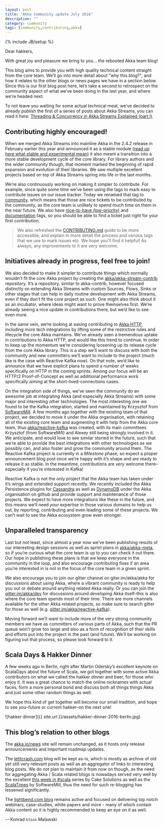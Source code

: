 ```yaml
---
layout: post
title: "Akka Community update July 2016"
description: ""
category: community
tags: [community,contributing,akka]
---
```

{% include JB/setup %}

Dear hakkers,

With great joy and pleasure we bring to you... the rebooted Akka team blog! 

This blog aims to provide you with high quality technical content straight from the core team. We’ll go into more detail about "why this blog?", and how it relates to the other blogs or news pages we have in a section below. Since this is our first blog post here, let’s take a second to retrospect on the community aspect of what we’ve been doing in the last year, and where we’re headed next.

To not leave you waiting for some actual technical meat, we’ve decided to already publish the first of a series of posts about Akka Streams, you can read it here: [Threading & Concurrency in Akka Streams Explained (part I)](http://blog.akka.io/streams/2016/07/05/threading-and-concurrency-in-akka-streams-explained).

## Contributing highly encouraged!

When we merged Akka Streams into mainline Akka in the 2.4.2 release in February earlier this year and announced it as a stable module ([read up here what stable and experimental mean](http://doc.akka.io/docs/akka/2.4/common/binary-compatibility-rules.html)) it also meant a transition into a more stable development cycle of the core library. For library authors and the wider community though, that moment marked the beginning of rapid expansion and evolution of their libraries. We saw multiple excellent projects based on top of Akka Streams spring into life in the last months.

We’re also continuously working on making it simpler to contribute. For example, since quite some time we’ve been using the tags to mark easy to contribute issues on our issue tracker. Today we renamed that tag to [community](https://github.com/akka/akka/labels/community), which means that those are nice tickets to be contributed by the community, as the core team is unlikely to spend much time on them in the near future. We also have [nice-to-have (low-priority)](https://github.com/akka/akka/issues?utf8=%E2%9C%93&q=is%3Aopen%20is%3Aissue%20label%3A%22nice-to-have%20(low-prio)%22%20) and [documentation](https://github.com/akka/akka/issues?q=is%3Aopen+is%3Aissue+label%3At%3Adocs) tags, so you should be able to find a ticket just right for your first contribution.

> We also refreshed the [CONTRIBUTING.md](https://github.com/akka/akka/blob/master/CONTRIBUTING.md) guide to be more accessible, and explain in more detail the process and various tags that we use to mark issues etc. We hope you'll find it helpful! As always, any improvements to it are very welcome.

## Initiatives already in progress, feel free to join!

We also decided to make it simpler to contribute things which normally wouldn’t fit the core Akka project by creating the [akka/akka-stream-contrib](https://github.com/akka/akka-stream-contrib) repository. It’s a repository, similar to akka-contrib, however focused distinctly on extending Akka Streams with custom  Sources, Flows, Sinks or other stages that can help in daily routine development with Akka Streams, even if they don’t fit the core project as such. One might also think about it as an incubator, where ideas might want to prove themselves first. We’re already seeing a nice update in contributions there, but we’d like to see even more.

In the same vein, we’re looking at easing contributing to [Akka HTTP](https://github.com/akka/akka/issues?q=is%3Aopen+is%3Aissue+label%3At%3Ahttp), including more tech integrations by lifting some of the restrictive rules and lifecycle the core Akka maintains. We’ve already seen a tremendous uptake in contributions to Akka HTTP, and would like this trend to continue. In order to keep up the momentum we’re considering loosening up its release cycle from the core Akka library. This is a step we’ll want to discuss with both the community and new committers we’ll want to include to the project (much like is the case with Reactive Kafka now). On that note, we’d like to announce that we have explicit plans to spend a number of weeks specifically on HTTP in the coming sprints. Among our focus will be an HTTP/2 Proof-of-Concept as well as additional performance work specifically aiming at the short-lived-connections cases.

On the integration side of things, we’ve seen the community do an awesome job at integrating Akka (and especially Akka Streams) with some major and interesting other technologies. The most interesting one we found to be the Kafka integration, started and maintained by Krzysztof from [SoftwareMill](https://softwaremill.com/). A few months ago together with the existing team of that project, we decided to move it under the Akka organisation, with retaining all of the existing core team and augmenting it with help from the Akka core team, thus [akka/reactive-kafka](https://github.com/akka/reactive-kafka) was created, with its main committees Krzysztof (from SoftwareMill) and Alexey still being strongly involved in it. We anticipate, and would love to see similar storied in the future, such that we’re able to provide the best integrations with other technologies as we possibly can, and also foster and grow the community around them. The Reactive Kafka project is currently in a *Milestone* phase, so expect a proper announcement blog post once we’re happy with it’s shape and are ready to release it as stable. In the meantime, contributions are *very* welcome there–especially if you’re interested in Kafka!

Reactive Kafka is not the only project that the Akka team has taken under it’s wings and extended support recently. We recently included the Akka Persistence plugins for [Cassandra](https://github.com/akka/akka-persistence-cassandra) as well as [DynamoDB](https://github.com/akka/akka-persistence-dynamodb) under the Akka organisation on github and provide support and maintenance of those projects. We expect to have more integrations like these in the future, and this means we’ll need *your* expertise in those various domains to help us out, by reporting, contributing and even leading some of these projects. We can’t wait to see the Akka ecosystem grow even stronger.

## Unparalleled transparency

Last but not least, since almost a year now we’ve been publishing results of our interesting design sessions as well as sprint plans in [akka/akka-meta](https://github.com/akka/akka-meta), so if you’re curious what the core team is up to you can check it out there. Our hope in publishing these plans is that we keep everyone in the community in the loop, and also encourage contributing fixes if an area you’re interested in is not in the focus of the core team in a given sprint.

We also encourage you to join our gitter channel on giter.im/akka/akka for discussions about *using* Akka, where a vibrant community is ready to help you out or debate around anything related Akka really. Or you can join the [gitter.im/akka/dev](https://gitter.im/akka/dev) for discussions around *developing* Akka itself–this is also where the core team spends most of their time. There are more channels available for the other Akka related projects, so make sure to search gitter for those as well (e.g. [gitter.im/akka/reactive-kafka](https://gitter.im/akka/reactive-kafka)).

Moving forward we’ll want to include more of the very strong community members we have as committers of various parts of Akka, such that the PR queue won’t grow too large and also as a form of recognition of their skills and efforts put into the project in the past (and future). We’ll be working on figuring out that process, so please look forward to it.

	

## Scala Days & Hakker Dinner

A few weeks ago in Berlin, right after Martin Odersky’s excellent keynote on ScalaDays about the future of Scala, we got together with some active Akka contributors on what we called the hakker dinner and beer, for those who enjoy it. It was a great chance to match the online nicknames with actual faces, form a more personal bond and discuss both all things things Akka and just some other random things as well.

We hope this kind of get together will become our small tradition, and hope to see *you*–future or current hakker–on the next one!

![hakker dinner]({{ site.url }}/assets/hakker-dinner-2016-berlin.jpg)

## This blog’s relation to other blogs

The [akka.io/news](http://akka.io/news/) site will remain unchanged, as it hosts only release announcements and important roadmap updates. 

The [letitcrash.com](http://letitcrash.com/) blog will be kept as-is, which is mostly as archive of old yet still very relevant posts as well as an aggregator of links to interesting blog posts. We do not plan to maintain it from now on though, as the need for aggregating Akka / Scala related blogs is nowadays served very well by the excellent [this week in #scala](http://www.cakesolutions.net/teamblogs) series by Cake Solutions as well as the [ScalaTimes](http://scalatimes.com/) by SoftwareMill, thus the need for such re-blogging has lessened significantly. 

The [lightbend.com blog](https://www.lightbend.com/blog) remains active and focused on delivering top notch webinars, case-studies, white papers and more - many of which contain Akka content so it is highly recommended to keep an eye on it as well.

-- Konrad `ktoso` Malawski

